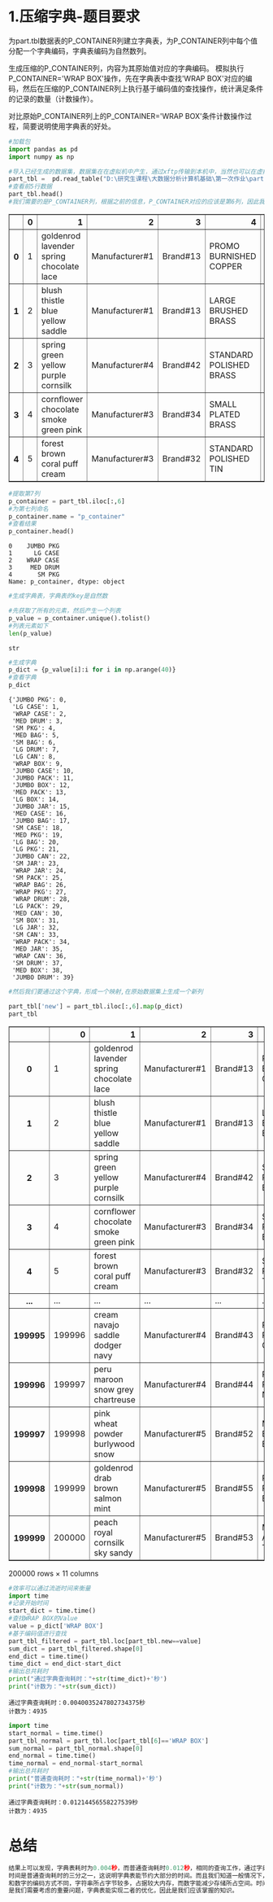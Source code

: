# 1.压缩字典-题目要求

为part.tbl数据表的P_CONTAINER列建立字典表，为P_CONTAINER列中每个值分配一个字典编码，字典表编码为自然数列。 

生成压缩的P_CONTAINER列，内容为其原始值对应的字典编码。 模拟执行P_CONTAINER='WRAP BOX'操作，先在字典表中查找'WRAP BOX'对应的编码，然后在压缩的P_CONTAINER列上执行基于编码值的查找操作，统计满足条件的记录的数量（计数操作）。

对比原始P_CONTAINER列上的P_CONTAINER='WRAP BOX'条件计数操作过程，简要说明使用字典表的好处。


```python
#加载包
import pandas as pd
import numpy as np
```


```python
#导入已经生成的数据集，数据集在在虚拟机中产生，通过xftp传输到本机中，当然也可以在虚拟机的python中实现，省去传输步骤
part_tbl =  pd.read_table("D:\研究生课程\大数据分析计算机基础\第一次作业\part.tbl.txt",header = None, sep = "|")
#查看前5行数据
part_tbl.head()
#我们需要的是P_CONTAINER列，根据之前的信息，P_CONTAINER对应的应该是第6列，因此我们提取第7列（序号为6）
```




<div>
<style scoped>
    .dataframe tbody tr th:only-of-type {
        vertical-align: middle;
    }

    .dataframe tbody tr th {
        vertical-align: top;
    }

    .dataframe thead th {
        text-align: right;
    }
</style>
<table border="1" class="dataframe">
  <thead>
    <tr style="text-align: right;">
      <th></th>
      <th>0</th>
      <th>1</th>
      <th>2</th>
      <th>3</th>
      <th>4</th>
      <th>5</th>
      <th>6</th>
      <th>7</th>
      <th>8</th>
      <th>9</th>
    </tr>
  </thead>
  <tbody>
    <tr>
      <th>0</th>
      <td>1</td>
      <td>goldenrod lavender spring chocolate lace</td>
      <td>Manufacturer#1</td>
      <td>Brand#13</td>
      <td>PROMO BURNISHED COPPER</td>
      <td>7</td>
      <td>JUMBO PKG</td>
      <td>901.0</td>
      <td>ly. slyly ironi</td>
      <td>NaN</td>
    </tr>
    <tr>
      <th>1</th>
      <td>2</td>
      <td>blush thistle blue yellow saddle</td>
      <td>Manufacturer#1</td>
      <td>Brand#13</td>
      <td>LARGE BRUSHED BRASS</td>
      <td>1</td>
      <td>LG CASE</td>
      <td>902.0</td>
      <td>lar accounts amo</td>
      <td>NaN</td>
    </tr>
    <tr>
      <th>2</th>
      <td>3</td>
      <td>spring green yellow purple cornsilk</td>
      <td>Manufacturer#4</td>
      <td>Brand#42</td>
      <td>STANDARD POLISHED BRASS</td>
      <td>21</td>
      <td>WRAP CASE</td>
      <td>903.0</td>
      <td>egular deposits hag</td>
      <td>NaN</td>
    </tr>
    <tr>
      <th>3</th>
      <td>4</td>
      <td>cornflower chocolate smoke green pink</td>
      <td>Manufacturer#3</td>
      <td>Brand#34</td>
      <td>SMALL PLATED BRASS</td>
      <td>14</td>
      <td>MED DRUM</td>
      <td>904.0</td>
      <td>p furiously r</td>
      <td>NaN</td>
    </tr>
    <tr>
      <th>4</th>
      <td>5</td>
      <td>forest brown coral puff cream</td>
      <td>Manufacturer#3</td>
      <td>Brand#32</td>
      <td>STANDARD POLISHED TIN</td>
      <td>15</td>
      <td>SM PKG</td>
      <td>905.0</td>
      <td>wake carefully</td>
      <td>NaN</td>
    </tr>
  </tbody>
</table>
</div>




```python
#提取第7列
p_container = part_tbl.iloc[:,6]
#为第七列命名
p_container.name = "p_container"
#查看结果
p_container.head()
```




    0    JUMBO PKG
    1      LG CASE
    2    WRAP CASE
    3     MED DRUM
    4       SM PKG
    Name: p_container, dtype: object




```python
#生成字典表，字典表的key是自然数

#先获取了所有的元素，然后产生一个列表
p_value = p_container.unique().tolist()
#列表元素如下
len(p_value)
```




    str




```python
#生成字典
p_dict = {p_value[i]:i for i in np.arange(40)}
#查看字典
p_dict
```




    {'JUMBO PKG': 0,
     'LG CASE': 1,
     'WRAP CASE': 2,
     'MED DRUM': 3,
     'SM PKG': 4,
     'MED BAG': 5,
     'SM BAG': 6,
     'LG DRUM': 7,
     'LG CAN': 8,
     'WRAP BOX': 9,
     'JUMBO CASE': 10,
     'JUMBO PACK': 11,
     'JUMBO BOX': 12,
     'MED PACK': 13,
     'LG BOX': 14,
     'JUMBO JAR': 15,
     'MED CASE': 16,
     'JUMBO BAG': 17,
     'SM CASE': 18,
     'MED PKG': 19,
     'LG BAG': 20,
     'LG PKG': 21,
     'JUMBO CAN': 22,
     'SM JAR': 23,
     'WRAP JAR': 24,
     'SM PACK': 25,
     'WRAP BAG': 26,
     'WRAP PKG': 27,
     'WRAP DRUM': 28,
     'LG PACK': 29,
     'MED CAN': 30,
     'SM BOX': 31,
     'LG JAR': 32,
     'SM CAN': 33,
     'WRAP PACK': 34,
     'MED JAR': 35,
     'WRAP CAN': 36,
     'SM DRUM': 37,
     'MED BOX': 38,
     'JUMBO DRUM': 39}




```python
#然后我们要通过这个字典，形成一个映射,在原始数据集上生成一个新列

part_tbl['new'] = part_tbl.iloc[:,6].map(p_dict)
part_tbl
```




<div>
<style scoped>
    .dataframe tbody tr th:only-of-type {
        vertical-align: middle;
    }

    .dataframe tbody tr th {
        vertical-align: top;
    }

    .dataframe thead th {
        text-align: right;
    }
</style>
<table border="1" class="dataframe">
  <thead>
    <tr style="text-align: right;">
      <th></th>
      <th>0</th>
      <th>1</th>
      <th>2</th>
      <th>3</th>
      <th>4</th>
      <th>5</th>
      <th>6</th>
      <th>7</th>
      <th>8</th>
      <th>9</th>
      <th>new</th>
    </tr>
  </thead>
  <tbody>
    <tr>
      <th>0</th>
      <td>1</td>
      <td>goldenrod lavender spring chocolate lace</td>
      <td>Manufacturer#1</td>
      <td>Brand#13</td>
      <td>PROMO BURNISHED COPPER</td>
      <td>7</td>
      <td>JUMBO PKG</td>
      <td>901.00</td>
      <td>ly. slyly ironi</td>
      <td>NaN</td>
      <td>0</td>
    </tr>
    <tr>
      <th>1</th>
      <td>2</td>
      <td>blush thistle blue yellow saddle</td>
      <td>Manufacturer#1</td>
      <td>Brand#13</td>
      <td>LARGE BRUSHED BRASS</td>
      <td>1</td>
      <td>LG CASE</td>
      <td>902.00</td>
      <td>lar accounts amo</td>
      <td>NaN</td>
      <td>1</td>
    </tr>
    <tr>
      <th>2</th>
      <td>3</td>
      <td>spring green yellow purple cornsilk</td>
      <td>Manufacturer#4</td>
      <td>Brand#42</td>
      <td>STANDARD POLISHED BRASS</td>
      <td>21</td>
      <td>WRAP CASE</td>
      <td>903.00</td>
      <td>egular deposits hag</td>
      <td>NaN</td>
      <td>2</td>
    </tr>
    <tr>
      <th>3</th>
      <td>4</td>
      <td>cornflower chocolate smoke green pink</td>
      <td>Manufacturer#3</td>
      <td>Brand#34</td>
      <td>SMALL PLATED BRASS</td>
      <td>14</td>
      <td>MED DRUM</td>
      <td>904.00</td>
      <td>p furiously r</td>
      <td>NaN</td>
      <td>3</td>
    </tr>
    <tr>
      <th>4</th>
      <td>5</td>
      <td>forest brown coral puff cream</td>
      <td>Manufacturer#3</td>
      <td>Brand#32</td>
      <td>STANDARD POLISHED TIN</td>
      <td>15</td>
      <td>SM PKG</td>
      <td>905.00</td>
      <td>wake carefully</td>
      <td>NaN</td>
      <td>4</td>
    </tr>
    <tr>
      <th>...</th>
      <td>...</td>
      <td>...</td>
      <td>...</td>
      <td>...</td>
      <td>...</td>
      <td>...</td>
      <td>...</td>
      <td>...</td>
      <td>...</td>
      <td>...</td>
      <td>...</td>
    </tr>
    <tr>
      <th>199995</th>
      <td>199996</td>
      <td>cream navajo saddle dodger navy</td>
      <td>Manufacturer#4</td>
      <td>Brand#43</td>
      <td>PROMO PLATED COPPER</td>
      <td>11</td>
      <td>MED PACK</td>
      <td>2095.99</td>
      <td>silent dep</td>
      <td>NaN</td>
      <td>13</td>
    </tr>
    <tr>
      <th>199996</th>
      <td>199997</td>
      <td>peru maroon snow grey chartreuse</td>
      <td>Manufacturer#4</td>
      <td>Brand#44</td>
      <td>PROMO PLATED NICKEL</td>
      <td>37</td>
      <td>SM DRUM</td>
      <td>2096.99</td>
      <td>furiously after the</td>
      <td>NaN</td>
      <td>37</td>
    </tr>
    <tr>
      <th>199997</th>
      <td>199998</td>
      <td>pink wheat powder burlywood snow</td>
      <td>Manufacturer#5</td>
      <td>Brand#52</td>
      <td>MEDIUM BURNISHED BRASS</td>
      <td>49</td>
      <td>LG BOX</td>
      <td>2097.99</td>
      <td>. special deposits hag</td>
      <td>NaN</td>
      <td>14</td>
    </tr>
    <tr>
      <th>199998</th>
      <td>199999</td>
      <td>goldenrod drab brown salmon mint</td>
      <td>Manufacturer#5</td>
      <td>Brand#55</td>
      <td>PROMO PLATED BRASS</td>
      <td>24</td>
      <td>LG CASE</td>
      <td>2098.99</td>
      <td>he quickly ironic</td>
      <td>NaN</td>
      <td>1</td>
    </tr>
    <tr>
      <th>199999</th>
      <td>200000</td>
      <td>peach royal cornsilk sky sandy</td>
      <td>Manufacturer#5</td>
      <td>Brand#53</td>
      <td>MEDIUM ANODIZED TIN</td>
      <td>22</td>
      <td>LG CAN</td>
      <td>1100.00</td>
      <td>xes sleep quick</td>
      <td>NaN</td>
      <td>8</td>
    </tr>
  </tbody>
</table>
<p>200000 rows × 11 columns</p>
</div>




```python
#效率可以通过流逝时间来衡量
import time
#记录开始时间
start_dict = time.time()
#查找WRAP BOX的Value
value = p_dict['WRAP BOX']
#基于编码值进行查找
part_tbl_filtered = part_tbl.loc[part_tbl.new==value]
sum_dict = part_tbl_filtered.shape[0]
end_dict = time.time()
time_dict = end_dict-start_dict
#输出总共耗时
print("通过字典查询耗时："+str(time_dict)+'秒')
print("计数为："+str(sum_dict))
```

    通过字典查询耗时：0.0040035247802734375秒
    计数为：4935
    


```python
import time
start_normal = time.time()
part_tbl_normal = part_tbl.loc[part_tbl[6]=='WRAP BOX']
sum_normal = part_tbl_normal.shape[0]
end_normal = time.time()
time_normal = end_normal-start_normal
#输出总共耗时
print("普通查询耗时："+str(time_normal)+'秒')
print("计数为："+str(sum_normal))
```

    通过字典查询耗时：0.01214456558227539秒
    计数为：4935
    

# 总结


```python
结果上可以发现，字典表耗时为0.004秒，而普通查询耗时0.012秒，相同的查询工作，通过字典表，
时间是普通查询耗时的三分之一，这说明字典表能节约大部分的时间。而且我们知道一般情况下，字符串
和数字的编码方式不同，字符串所占字节较多，占据较大内存，而数字能减少存储所占空间。时间和空间
是我们需要考虑的重要问题，字典表能实现二者的优化，因此是我们应该掌握的知识。
```
